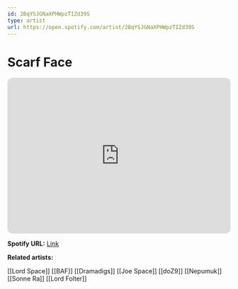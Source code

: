 ```yaml
---
id: 2BqYSJGNaXPHWpzTIZd39S
type: artist
url: https://open.spotify.com/artist/2BqYSJGNaXPHWpzTIZd39S
---
```

# Scarf Face

<iframe style="border-radius:12px" src="https://open.spotify.com/embed/artist/2BqYSJGNaXPHWpzTIZd39S" width="100%" height="352" frameBorder="0" allowfullscreen="" allow="autoplay; clipboard-write; encrypted-media; fullscreen; picture-in-picture" loading="lazy"></iframe>

**Spotify URL:** [Link](https://open.spotify.com/artist/2BqYSJGNaXPHWpzTIZd39S)

**Related artists:**

[[Lord Space]]
[[BAF]]
[[Dramadigs]]
[[Joe Space]]
[[doZ9]]
[[Nepumuk]]
[[Sonne Ra]]
[[Lord Folter]]

